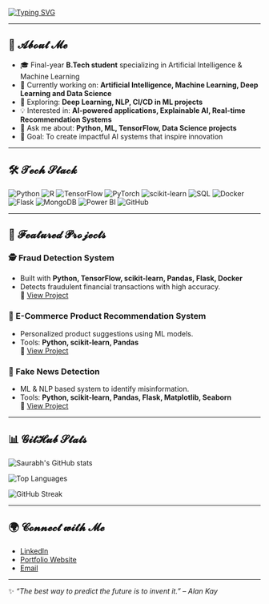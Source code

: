 <!-- Typing SVG Banner -->
[![Typing SVG](https://readme-typing-svg.herokuapp.com?font=Fira+Code&weight=50&size=37&pause=7&color=efed64&center=true&vCenter=true&width=900&lines=𝓗𝓲%2C+𝓘’𝓶+𝓢𝓪𝓾𝓻𝓪𝓫𝓱+𝓡𝓪𝓷𝓪+👋;𝓓𝓪𝓽𝓪+𝓢𝓬𝓲𝓮𝓷𝓬𝓮+%7C+𝓜𝓪𝓬𝓱𝓲𝓷𝓮+𝓛𝓮𝓪𝓻𝓷𝓲𝓷𝓰+%7C+𝓐𝓘+𝓔𝓷𝓽𝓱𝓾𝓼𝓲𝓪𝓼𝓽;𝓑𝓾𝓲𝓵𝓭𝓲𝓷𝓰+𝓘𝓷𝓽𝓮𝓵𝓵𝓲𝓰𝓮𝓷𝓽+𝓢𝔂𝓼𝓽𝓮𝓶𝓼+𝔀𝓲𝓽𝓱+𝓐𝓘+%26+𝓜𝓛)](https://git.io/typing-svg)

---

## 🌟 𝓐𝓫𝓸𝓾𝓽 𝓜𝓮
- 🎓 Final-year **B.Tech student** specializing in Artificial Intelligence & Machine Learning 
- 🔭 Currently working on: **Artificial Intelligence, Machine Learning, Deep Learning and Data Science**  
- 🌱 Exploring: **Deep Learning, NLP, CI/CD in ML projects**  
- 💡 Interested in: **AI-powered applications, Explainable AI, Real-time Recommendation Systems**  
- 💬 Ask me about: **Python, ML, TensorFlow, Data Science projects**  
- 🎯 Goal: To create impactful AI systems that inspire innovation  

---

## 🛠️ 𝓣𝓮𝓬𝓱 𝓢𝓽𝓪𝓬𝓴
![Python](https://img.shields.io/badge/Python-3776AB?logo=python&logoColor=white)
![R](https://img.shields.io/badge/R-276DC3?logo=r&logoColor=white)
![TensorFlow](https://img.shields.io/badge/TensorFlow-FF6F00?logo=tensorflow&logoColor=white)
![PyTorch](https://img.shields.io/badge/PyTorch-EE4C2C?logo=pytorch&logoColor=white)
![scikit-learn](https://img.shields.io/badge/scikit--learn-F7931E?logo=scikit-learn&logoColor=white)
![SQL](https://img.shields.io/badge/SQL-003B57?logo=postgresql&logoColor=white)
![Docker](https://img.shields.io/badge/Docker-2496ED?logo=docker&logoColor=white)
![Flask](https://img.shields.io/badge/Flask-000000?logo=flask&logoColor=white)
![MongoDB](https://img.shields.io/badge/MongoDB-47A248?logo=mongodb&logoColor=white)
![Power BI](https://img.shields.io/badge/Power%20BI-F2C811?logo=powerbi&logoColor=black)
![GitHub](https://img.shields.io/badge/GitHub-181717?logo=github&logoColor=white)

---

## 📂 𝓕𝓮𝓪𝓽𝓾𝓻𝓮𝓭 𝓟𝓻𝓸𝓳𝓮𝓬𝓽𝓼

### 🕵️ Fraud Detection System  
- Built with **Python, TensorFlow, scikit-learn, Pandas, Flask, Docker**  
- Detects fraudulent financial transactions with high accuracy.  
🔗 [View Project](https://github.com/ranasaurabh191/Fraud-Detection-AI-ML)

### 🛒 E-Commerce Product Recommendation System  
- Personalized product suggestions using ML models.  
- Tools: **Python, scikit-learn, Pandas**  
🔗 [View Project](https://github.com/ranasaurabh191/E-Commerce-Product-Recommendation-System)

### 📰 Fake News Detection  
- ML & NLP based system to identify misinformation.  
- Tools: **Python, scikit-learn, Pandas, Flask, Matplotlib, Seaborn**  
🔗 [View Project](https://github.com/ranasaurabh191/Fake-News-Detection)

---

## 📊 𝓖𝓲𝓽𝓗𝓾𝓫 𝓢𝓽𝓪𝓽𝓼
![Saurabh's GitHub stats](https://github-readme-stats.vercel.app/api?username=ranasaurabh191&show_icons=true&theme=radical)

![Top Languages](https://github-readme-stats.vercel.app/api/top-langs/?username=ranasaurabh191&layout=compact&theme=radical)

![GitHub Streak](https://github-readme-streak-stats.herokuapp.com/?user=ranasaurabh191&theme=radical)

---

## 🌍 𝓒𝓸𝓷𝓷𝓮𝓬𝓽 𝔀𝓲𝓽𝓱 𝓜𝓮
- [LinkedIn](https://www.linkedin.com/in/-rana-saurabh/)  
- [Portfolio Website](https://portfoliosrb-800e0.firebaseapp.com/)  
- [Email](mailto:ranasaurabh191@gmail.com)  

---

✨ *“The best way to predict the future is to invent it.” – Alan Kay*  
